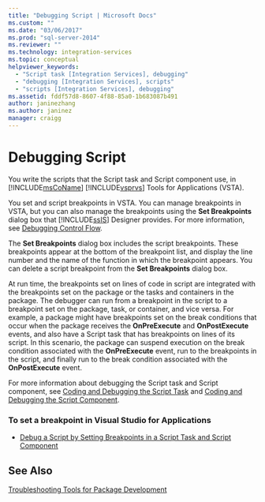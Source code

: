 ```yaml
---
title: "Debugging Script | Microsoft Docs"
ms.custom: ""
ms.date: "03/06/2017"
ms.prod: "sql-server-2014"
ms.reviewer: ""
ms.technology: integration-services
ms.topic: conceptual
helpviewer_keywords: 
  - "Script task [Integration Services], debugging"
  - "debugging [Integration Services], scripts"
  - "scripts [Integration Services], debugging"
ms.assetid: fddf57d8-8607-4f88-85a0-1b683087b491
author: janinezhang
ms.author: janinez
manager: craigg
---
```

# Debugging Script
  You write the scripts that the Script task and Script component use, in [!INCLUDE[msCoName](../../includes/msconame-md.md)] [!INCLUDE[vsprvs](../../includes/vsprvs-md.md)] Tools for Applications (VSTA).  
  
 You set and script breakpoints in VSTA. You can manage breakpoints in VSTA, but you can also manage the breakpoints using the **Set Breakpoints** dialog box that [!INCLUDE[ssIS](../../includes/ssis-md.md)] Designer provides. For more information, see [Debugging Control Flow](debugging-control-flow.md).  
  
 The **Set Breakpoints** dialog box includes the script breakpoints. These breakpoints appear at the bottom of the breakpoint list, and display the line number and the name of the function in which the breakpoint appears. You can delete a script breakpoint from the **Set Breakpoints** dialog box.  
  
 At run time, the breakpoints set on lines of code in script are integrated with the breakpoints set on the package or the tasks and containers in the package. The debugger can run from a breakpoint in the script to a breakpoint set on the package, task, or container, and vice versa. For example, a package might have breakpoints set on the break conditions that occur when the package receives the **OnPreExecute** and **OnPostExecute** events, and also have a Script task that has breakpoints on lines of its script. In this scenario, the package can suspend execution on the break condition associated with the **OnPreExecute** event, run to the breakpoints in the script, and finally run to the break condition associated with the **OnPostExecute** event.  
  
 For more information about debugging the Script task and Script component, see [Coding and Debugging the Script Task](../extending-packages-scripting/task/coding-and-debugging-the-script-task.md) and [Coding and Debugging the Script Component](../extending-packages-scripting/data-flow-script-component/coding-and-debugging-the-script-component.md).  
  
### To set a breakpoint in Visual Studio for Applications  
  
-   [Debug a Script by Setting Breakpoints in a Script Task and Script Component](../extending-packages-scripting/debug-a-script-by-setting-breakpoints-in-a-script-task-and-script-component.md)  
  
## See Also  
 [Troubleshooting Tools for Package Development](troubleshooting-tools-for-package-development.md)  
  
  
